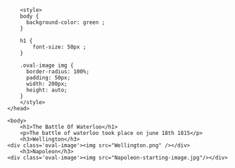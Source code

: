 <!DOCTYPE html>
<html>
    <head>
        <title>The Battle Of Waterloo</title>

        <style>
        body {
          background-color: green ;
        }

        h1 {
            font-size: 50px ;
        }

        .oval-image img {
          border-radius: 100%;
          padding: 50px;
          width: 200px;
          height: auto;
        }
        </style>
    </head>

    <body>
    	<h1>The Battle Of Waterloo</h1>
    	<p>The battle of waterloo took place on june 18th 1815</p>
    	<h3>Wellington</h3>
    <div class='oval-image'><img src="Wellington.png" /></div>
    	<h3>Napoleon</h3>
    <div class='oval-image'><img src="Napoleon-starting-image.jpg"/></div>
